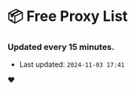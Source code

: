# :package: Free Proxy List
### Updated every 15 minutes.

- Last updated: `2024-11-03 17:41`

:heart:
